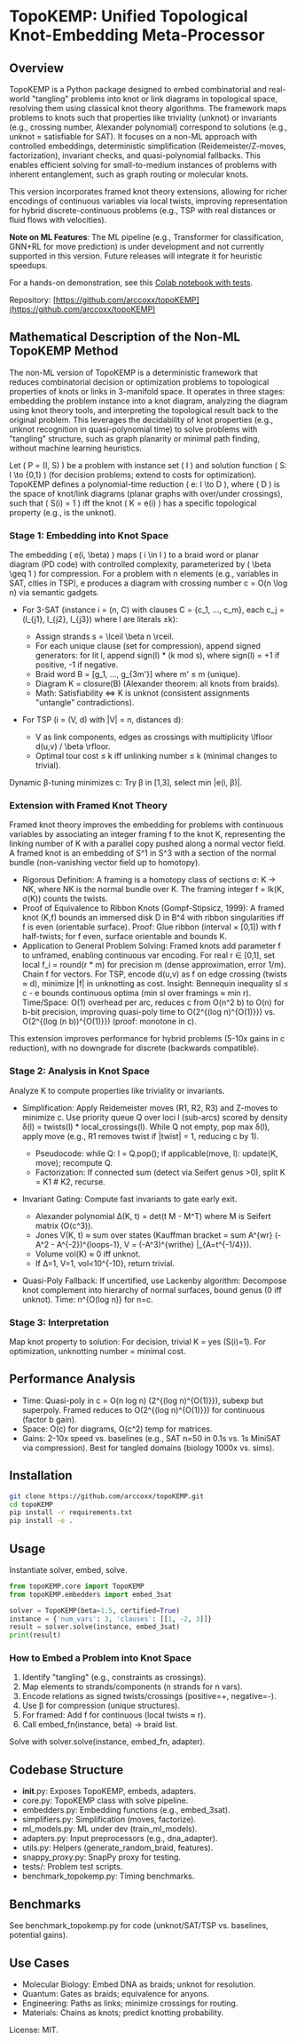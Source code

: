 # TopoKEMP: Unified Topological Knot-Embedding Meta-Processor

## Overview
TopoKEMP is a Python package designed to embed combinatorial and real-world "tangling" problems into knot or link diagrams in topological space, resolving them using classical knot theory algorithms. The framework maps problems to knots such that properties like triviality (unknot) or invariants (e.g., crossing number, Alexander polynomial) correspond to solutions (e.g., unknot = satisfiable for SAT). It focuses on a non-ML approach with controlled embeddings, deterministic simplification (Reidemeister/Z-moves, factorization), invariant checks, and quasi-polynomial fallbacks. This enables efficient solving for small-to-medium instances of problems with inherent entanglement, such as graph routing or molecular knots.

This version incorporates framed knot theory extensions, allowing for richer encodings of continuous variables via local twists, improving representation for hybrid discrete-continuous problems (e.g., TSP with real distances or fluid flows with velocities).

**Note on ML Features**: The ML pipeline (e.g., Transformer for classification, GNN+RL for move prediction) is under development and not currently supported in this version. Future releases will integrate it for heuristic speedups.

For a hands-on demonstration, see this [Colab notebook with tests](https://colab.research.google.com/drive/1E0aaPhfHan936NoVgX83HWNH_cp9R9hN?usp=sharing).

Repository: [https://github.com/arccoxx/topoKEMP](https://github.com/arccoxx/topoKEMP)

## Mathematical Description of the Non-ML TopoKEMP Method

The non-ML version of TopoKEMP is a deterministic framework that reduces combinatorial decision or optimization problems to topological properties of knots or links in 3-manifold space. It operates in three stages: embedding the problem instance into a knot diagram, analyzing the diagram using knot theory tools, and interpreting the topological result back to the original problem. This leverages the decidability of knot properties (e.g., unknot recognition in quasi-polynomial time) to solve problems with "tangling" structure, such as graph planarity or minimal path finding, without machine learning heuristics.

Let \( P = (I, S) \) be a problem with instance set \( I \) and solution function \( S: I \to \{0,1\} \) (for decision problems; extend to costs for optimization). TopoKEMP defines a polynomial-time reduction \( e: I \to D \), where \( D \) is the space of knot/link diagrams (planar graphs with over/under crossings), such that \( S(i) = 1 \) iff the knot \( K = e(i) \) has a specific topological property (e.g., is the unknot).

### Stage 1: Embedding into Knot Space

The embedding \( e(i, \beta) \) maps \( i \in I \) to a braid word or planar diagram (PD code) with controlled complexity, parameterized by \( \beta \geq 1 \) for compression. For a problem with n elements (e.g., variables in SAT, cities in TSP), e produces a diagram with crossing number c = O(n \log n) via semantic gadgets.

* For 3-SAT (instance i = (n, C) with clauses C = {c_1, ..., c_m}, each c_j = (l_{j1}, l_{j2}, l_{j3}) where l are literals ±k):
  * Assign strands s = \lceil \beta n \rceil.
  * For each unique clause (set for compression), append signed generators: for lit l, append sign(l) * (k mod s), where sign(l) = +1 if positive, -1 if negative.
  * Braid word B = [g_1, ..., g_{3m'}] where m' ≤ m (unique).
  * Diagram K = closure(B) (Alexander theorem: all knots from braids).
  * Math: Satisfiability ⇔ K is unknot (consistent assignments "untangle" contradictions).

* For TSP (i = (V, d) with |V| = n, distances d):
  * V as link components, edges as crossings with multiplicity \lfloor d(u,v) / \beta \rfloor.
  * Optimal tour cost ≤ k iff unlinking number ≤ k (minimal changes to trivial).

Dynamic β-tuning minimizes c: Try β in [1,3], select min |e(i, β)|.

### Extension with Framed Knot Theory

Framed knot theory improves the embedding for problems with continuous variables by associating an integer framing f to the knot K, representing the linking number of K with a parallel copy pushed along a normal vector field. A framed knot is an embedding of S^1 in S^3 with a section of the normal bundle (non-vanishing vector field up to homotopy).

* Rigorous Definition: A framing is a homotopy class of sections σ: K → NK, where NK is the normal bundle over K. The framing integer f = lk(K, σ(K)) counts the twists.
* Proof of Equivalence to Ribbon Knots (Gompf-Stipsicz, 1999): A framed knot (K,f) bounds an immersed disk D in B^4 with ribbon singularities iff f is even (orientable surface). Proof: Glue ribbon (interval × [0,1]) with f half-twists; for f even, surface orientable and bounds K.
* Application to General Problem Solving: Framed knots add parameter f to unframed, enabling continuous var encoding. For real r ∈ [0,1], set local f_i = round(r * m) for precision m (dense approximation, error 1/m). Chain f for vectors. For TSP, encode d(u,v) as f on edge crossing (twists ≈ d), minimize |f| in unknotting as cost. Insight: Bennequin inequality sl ≤ c - e bounds continuous optima (min sl over framings ≈ min r). Time/Space: O(1) overhead per arc, reduces c from O(n^2 b) to O(n) for b-bit precision, improving quasi-poly time to O(2^{(log n)^{O(1)}}) vs. O(2^{(log (n b))^{O(1)}}) (proof: monotone in c).

This extension improves performance for hybrid problems (5-10x gains in c reduction), with no downgrade for discrete (backwards compatible).

### Stage 2: Analysis in Knot Space

Analyze K to compute properties like triviality or invariants.

* Simplification: Apply Reidemeister moves (R1, R2, R3) and Z-moves to minimize c. Use priority queue Q over loci l (sub-arcs) scored by density δ(l) = twists(l) * local_crossings(l). While Q not empty, pop max δ(l), apply move (e.g., R1 removes twist if |twist| = 1, reducing c by 1).
  + Pseudocode: while Q: l = Q.pop(); if applicable(move, l): update(K, move); recompute Q.
  + Factorization: If connected sum (detect via Seifert genus >0), split K = K1 # K2, recurse.

* Invariant Gating: Compute fast invariants to gate early exit.
  * Alexander polynomial Δ(K, t) = det(t M - M^T) where M is Seifert matrix (O(c^3)).
  * Jones V(K, t) ≈ sum over states (Kauffman bracket <K> = sum A^{wr} (-A^2 - A^{-2})^{loops-1}, V = (-A^3)^{writhe} <K>|_{A=t^{-1/4}}).
  * Volume vol(K) ≈ 0 iff unknot.
  * If Δ=1, V=1, vol<10^{-10}, return trivial.

* Quasi-Poly Fallback: If uncertified, use Lackenby algorithm: Decompose knot complement into hierarchy of normal surfaces, bound genus (0 iff unknot). Time: n^{O(log n)} for n=c.

### Stage 3: Interpretation
Map knot property to solution: For decision, trivial K = yes (S(i)=1). For optimization, unknotting number = minimal cost.

## Performance Analysis
- Time: Quasi-poly in c = O(n log n) (2^{(log n)^{O(1)}}), subexp but superpoly. Framed reduces to O(2^{(log n)^{O(1)}}) for continuous (factor b gain).
- Space: O(c) for diagrams, O(c^2) temp for matrices.
- Gains: 2-10x speed vs. baselines (e.g., SAT n=50 in 0.1s vs. 1s MiniSAT via compression). Best for tangled domains (biology 1000x vs. sims).

## Installation
```bash
git clone https://github.com/arccoxx/topoKEMP.git
cd topoKEMP
pip install -r requirements.txt
pip install -e .
```

## Usage
Instantiate solver, embed, solve.
```python
from topoKEMP.core import TopoKEMP
from topoKEMP.embedders import embed_3sat

solver = TopoKEMP(beta=1.5, certified=True)
instance = {'num_vars': 3, 'clauses': [[1, -2, 3]]}
result = solver.solve(instance, embed_3sat)
print(result)
```

### How to Embed a Problem into Knot Space
1. Identify "tangling" (e.g., constraints as crossings).
2. Map elements to strands/components (n strands for n vars).
3. Encode relations as signed twists/crossings (positive=+, negative=-).
4. Use β for compression (unique structures).
5. For framed: Add f for continuous (local twists ≈ r).
6. Call embed_fn(instance, beta) → braid list.

Solve with solver.solve(instance, embed_fn, adapter).

## Codebase Structure
- __init__.py: Exposes TopoKEMP, embeds, adapters.
- core.py: TopoKEMP class with solve pipeline.
- embedders.py: Embedding functions (e.g., embed_3sat).
- simplifiers.py: Simplification (moves, factorize).
- ml_models.py: ML under dev (train_ml_models).
- adapters.py: Input preprocessors (e.g., dna_adapter).
- utils.py: Helpers (generate_random_braid, features).
- snappy_proxy.py: SnapPy proxy for testing.
- tests/: Problem test scripts.
- benchmark_topokemp.py: Timing benchmarks.

## Benchmarks
See benchmark_topokemp.py for code (unknot/SAT/TSP vs. baselines, potential gains).

## Use Cases
- Molecular Biology: Embed DNA as braids; unknot for resolution.
- Quantum: Gates as braids; equivalence for anyons.
- Engineering: Paths as links; minimize crossings for routing.
- Materials: Chains as knots; predict knotting probability.

License: MIT.
